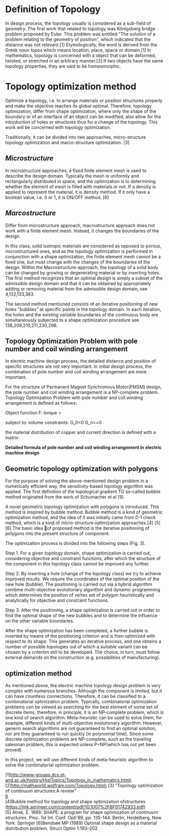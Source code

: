 # Definition of Topology
In design process, the topology usually is considered as a sub-field of geometry. The first work that related to topology was Königsberg bridge problem proposed by Euler. This problem was entitled "The solution of a problem relating to the geometry of position", which indicated that the distance was not relevant.[1] Etymologically, the word is derived from the Greek noun *topos* which means location, place, space or domain.[1] In mathematics, topology is concerned with a object that can be deformed, twisted, or stretched in an arbitrary manner.[2] If two objects have the same topology properties, they are said to be homeomorphic. 


# Topology optimization method

Optimize a topology, i.e. to arrange materials or position structures properly and make the objective reaches its global optimal. Therefore, topology optimization, differ from shape optimization, where only the shape of the boundary or of an interface of an object can be modified, also allow for the introduction of holes or structures thus for a change of the topology. This work will be concerned with topology optimization. 

Traditionally, it can be divided into two approaches, micro-structure topology optimization and marco-structure optimization. [3] 
## *Microstructure* 
In microstructure approaches, a fixed finite element mesh is used to describe the design domain. Typically the mesh is uniformly and rectangularly distributed in space, and the optimization is to determining whether the element of mesh is filled with materials or not. If a density is applied to represent the material, it is density method. If it only have a boolean value, i.e. 0 or 1, it is ON/OFF method. [6]

## *Marcostructure* 
Differ from microstructure approach, macrostructure approach does not work with a finite element mesh. Instead, it changes the boundaries of the design. 

In this class, solid isotropic materials are considered as opposed to porous, microstructured ones, and as the topology optimization is performed in conjunction with a shape optimization, the finite element mesh cannot be a fixed one, but must change with the changes of the boundaries of the design. Within the Macrostructure-approach, the topology of a solid body can be changed by growing or degenerating material or by inserting holes. The first method recognizes that an optimal design is simply a subset of the admissible design domain and that it can be obtained by appropriately adding or removing material from the admissible design domain, see 4,132,133,363. 

The second method mentioned consists of an iterative positioning of new holes "bubbles" at specific points in the topology domain. In each iteration, the holes and the existing variable boundaries of the continuous body are simultaneously subjected to a shape optimization procedure see 138,209,210,211,230,298.


## Topology Optimization Problem with pole number and coil winding arrangement 

In electric machine design process, the detailed distance and position of  specific structures are not very important. In initial design process, the combination of pole number and coil winding arrangement are more important. 

For the structure of Permanent Magnet Synchronous Motor(PMSM) design, the pole number and coil winding arrangement is a NP-complete problem. Topology Optimization Problem with pole number and coil winding arrangement is defined as follows:

Object function F: torque = 

subject to:
volume constraints: G_0<0
G_n<=0

the material distribution of copper and current direction is defined with a matrix:




**Detailed formula of pole number and coil winding arrangement in electric machine design**  



## Geometric topology optimization with polygons

For the purpose of solving the above-mentioned design problem in a numerically efficient way, the sensitivity-based topology algorithm was applied. The first definition of the topological gradient TG so-called bubble method originated from the work of Schumacher et al [9] 


A novel geometric topology optimization with polygons is introduced. This method is inspired by bubble method. Bubble method is a kind of geometric optimization method, and the idea of it was initially came from 0-1 check method, which is a kind of micro-structure optimization approaches.[4] [5][6] The basic idea  of proposed method is the iterative positioning of polygons into the present structure of component.

The optimization process is divided into the following steps (Fig. 3).

Step 1. For a given topology domain, shape optimization
is carried out, considering objective and constraint
functions, after which the structure of the component
in this topology class cannot be improved any
further.

Step 2. By inserting a hole (change of the topology class)
we try to achieve improved results. We require the
coordinates of the optimal position of the new hole
(bubble). The positioning is carried out via a hybrid algorithm combine multi-objective evolutionary algorithm and dynamic programming which determines the position of vertex set of polygon heuristically and analytically for objective and constraint functions.

Step 3. After the positioning, a shape optimization is carried
out in order to find the optimal shape of the new
bubbles and to determine the influence on the other
variable boundaries.

After the shape optimization has been completed, a further
bubble is inserted by means of the positioning criterion and
is then optimized with respect to its shape. This generates
an iterative process, and one obtains a number of possible
topologies out of which a suitable variant can be chosen by a
criterion still to be developed. The choice, in turn, must follow
external demands on the construction (e.g. possibilities
of manufacturing). 

## optimization method


As mentioned above, the electric machine topology design problem is very complex with numerous branches. Although the component is limited, but it can have countless connections. Therefore, it can be classified to a combinatorial optimization problem. Typically, combinatorial optimization problems can be viewed as searching for the best element of some set of discrete items; therefore, in principle, it is an NP-complete problem, which is one kind of search algorithm. Meta-heuristic can be used to solve them, for example, different kinds of  multi-objective evolutionary algorithm. However, generic search algorithms are not guaranteed to find an optimal solution, nor are they guaranteed to run quickly (in polynomial time). Since some discrete optimization problems are NP-complete, such as the traveling salesman problem, this is expected unless P=NP(which has not yet been proved).

In this project, we will use different kinds of meta-heuristic algorithm to solve the combinatorial optimization problem. 


[1]http://www-groups.dcs.st-and.ac.uk/history/HistTopics/Topology_in_mathematics.html\
[2]http://mathworld.wolfram.com/Topology.html\
[3] "Topology optimization of continuum structures:A review"\
[6](http://www.red.pe.org.pl/articles/2012/7a/58.pdf)\
[4]Bubble method for topology and shape optimization ofstructures (https://link.springer.com/content/pdf/10.1007%2FBF01742933.pdf) \
[5] Atrek, E. 1989: SHAPE: a program for shape optimization of
continuum structures. Proc. 1st Int. Conf. Opti'89, pp. 135-144.
Berlin, Heidelberg, New York: Springer 
[6]Bendsøe MP (1989) Optimal shape design as a material distribution
problem. Struct Optim 1:193–202